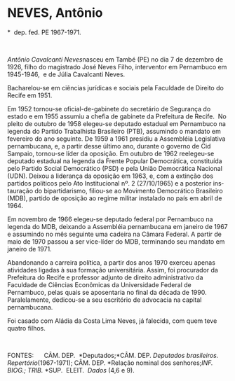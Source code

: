 NEVES, Antônio
==============

\*  dep. fed. PE 1967-1971.

 

*Antônio Cavalcanti Neves*nasceu em Tam­bé (PE) no dia 7 de dezembro de
1926, fi­lho do magistrado José Neves Filho, interventor em Pernambuco
em 1945-1946,  e de Júlia Cavalcanti Neves.

Bacharelou-se em ciências jurídicas e soci­ais pela Faculdade de Direito
do Recife em 1951.

Em 1952 tornou-se oficial-de-gabinete do secretário de Segurança do
estado e em 1955 assumiu a chefia de gabinete da Prefeitura de Recife. 
No pleito de outubro de 1958 elegeu-­se deputado estadual em Pernambuco
na le­genda do Partido Trabalhista Brasileiro (PTB), assumindo o mandato
em fevereiro do ano se­guinte. De 1959 a 1961 presidiu a Assembléia
Legislativa pernambucana, e, a partir desse úl­timo ano, durante o
governo de Cid Sampaio, tornou-se líder da oposição. Em outubro de 1962
reelegeu-se deputado estadual na legen­da da Frente Popular Democrática,
constituí­da pelo Partido Social Democrático (PSD) e pela União
Democrática Nacional (UDN). Dei­xou a liderança da oposição em 1963, e,
com a extinção dos partidos políticos pelo Ato Ins­titucional nº. 2
(27/10/1965) e a posterior ins­tauração do bipartidarismo, filiou-se ao
Movi­mento Democrático Brasileiro (MDB), partido de oposição ao regime
militar instalado no país em abril de 1964.

Em novembro de 1966 elegeu-se deputado federal por Pernambuco na legenda
do MDB, deixando a Assembléia pernambucana em ja­neiro de 1967 e
assumindo no mês seguinte uma cadeira na Câmara Federal. A partir de
maio de 1970 passou a ser vice-líder do MDB, terminando seu mandato em
janeiro de 1971.

Abandonando a carreira política, a partir dos anos 1970 exerceu apenas
atividades ligadas à sua formação universitária. Assim, foi procurador
da Prefeitura do Recife e professor adjunto de direito administrativo da
Faculdade de Ciências Econômicas da Universidade Federal de Pernambuco,
pelas quais se aposentaria no final da década de 1990. Paralelamente,
dedicou-se a seu escritório de advocacia na capital pernambucana.

Foi casado com Aládia da Costa Lima Neves, já falecida, com quem teve
quatro filhos.

 

FONTES:      CÂM. DEP.  *Deputados;*CÂM. DEP. *Deputados brasileiros. 
Repertório*(1967-1971); CÂM. DEP. *Relação nominal dos senhores;*INF.
BIOG.; TRIB.* *SUP.  ELEIT.  *Dados* (4,6 e 9).

 

 

 

 

 
